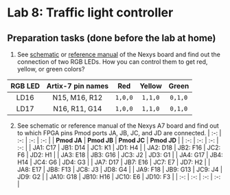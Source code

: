 # Lab 8: Traffic light controller

## Preparation tasks (done before the lab at home)

1. See [schematic](https://github.com/tomas-fryza/digital-electronics-1/blob/master/Docs/nexys-a7-sch.pdf) or [reference manual](https://reference.digilentinc.com/reference/programmable-logic/nexys-a7/reference-manual) of the Nexys board and find out the connection of two RGB LEDs. How you can control them to get red, yellow, or green colors?

| **RGB LED** | **Artix-7 pin names** | **Red** | **Yellow** | **Green** |
| :-: | :-: | :-: | :-: | :-: |
| LD16 | N15, M16, R12 | `1,0,0` | `1,1,0` | `0,1,0` |
| LD17 | N16, R11, G14 | `1,0,0` | `1,1,0` | `0,1,0` |

2. See schematic or reference manual of the Nexys A7 board and find out to which FPGA pins Pmod ports JA, JB, JC, and JD are connected.
| :-: | :-: | :-: | :-: |
| **Pmod JA**    | **Pmod JB**    | **Pmod JC**  | **Pmod JD** |
| :-: | :-: | :-: | :-: |
| JA1: C17   | JB1: D14   | JC1: K1  | JD1: H4  |
| JA2: D18   | JB2: F16   | JC2: F6  | JD2: H1  |
| JA3: E18   | JB3: G16   | JC3: J2  | JD3: G1  |
| JA4: G17   | JB4: H14   | JC4: G6  | JD4: G3  |
| JA7: D17   | JB7: E16   | JC7: E7  | JD7: H2  |
| JA8: E17   | JB8: F13   | JC8: J3  | JD8: G4  |
| JA9: F18   | JB9: G13   | JC9: J4  | JD9: G2  |
| JA10: G18  | JB10: H16  | JC10: E6 | JD10: F3 |
| :-: | :-: | :-: | :-: |
